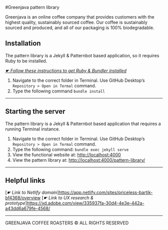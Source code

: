 #Greenjava pattern library

Greenjava is an online coffee company that provides customers with the highest quality, sustainably sourced coffee. Our coffee is sustainably sourced and produced, and all of our packaging is 100% biodegradable.

## Installation

The pattern library is a Jekyll & Patternbot based application, so it requires Ruby to be installed.

[*☛ Follow these instructions to get Ruby & Bundler installed*](https://learn-the-web.algonquindesign.ca/courses/web-dev-4/install-more-developer-tools/)

1. Navigate to the correct folder in Terminal. Use GitHub Desktop’s `Repository > Open in Termal` command.
2. Type the following command `bundle install`

---

## Starting the server

The pattern library is a Jekyll & Patternbot based application that requires a running Terminal instance.

1. Navigate to the correct folder in Terminal. Use GitHub Desktop’s `Repository > Open in Termal` command.
2. Type the following command: `bundle exec jekyll serve`
3. View the functional website at: [http://localhost:4000](http://localhost:4000)
4. View the pattern library at: [http://localhost:4000/pattern-library/](http://localhost:4000/pattern-library/)

---

## Helpful links

[*☛ Link to Netlify domain*]https://app.netlify.com/sites/priceless-bartik-bf4368/overview
[*☛ Link to UX research & prototype*]https://xd.adobe.com/view/335937fa-30d4-4e3e-442a-a43dd6a679fe-4568/

---

GREENJAVA COFFEE ROASTERS © ALL RIGHTS RESERVED
